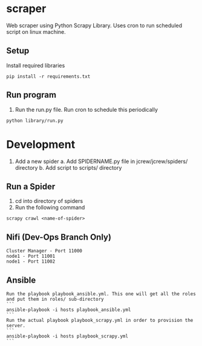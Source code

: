 # scraper
Web scraper using Python Scrapy Library. Uses cron to run scheduled script on linux machine.

## Setup

Install required libraries
```
pip install -r requirements.txt
```


## Run program
1. Run the run.py file. Run cron to schedule this periodically
```
python library/run.py
```

# Development
1. Add a new spider
    a. Add SPIDERNAME.py file in jcrew/jcrew/spiders/ directory
    b. Add script to scripts/ directory 


## Run a Spider
1. cd into directory of spiders
2. Run the following command
```
scrapy crawl <name-of-spider>
```

## Nifi (Dev-Ops Branch Only)
    Cluster Manager - Port 11000
    node1 - Port 11001
    node1 - Port 11002

## Ansible
    Run the playbook playbook_ansible.yml. This one will get all the roles and put them in roles/ sub-directory 
    ```
    ansible-playbook -i hosts playbook_ansible.yml
    ```
    Run the actual playbook playbook_scrapy.yml in order to provision the server.
    ```
    ansible-playbook -i hosts playbook_scrapy.yml
    ```
